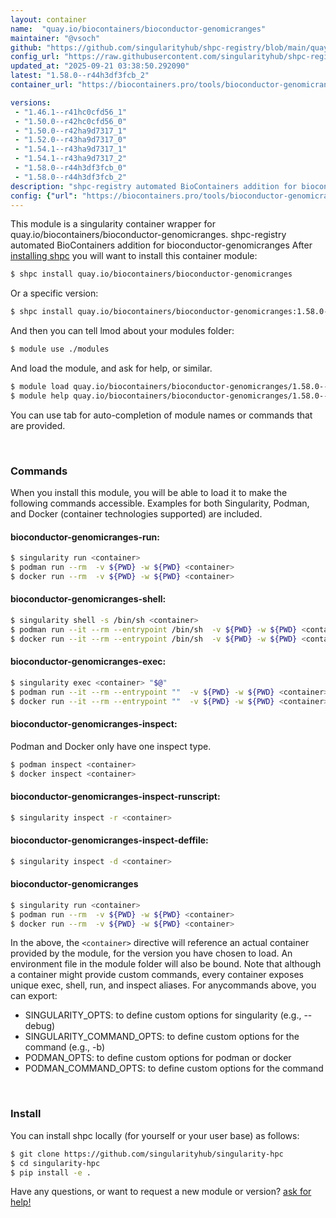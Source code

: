 ```yaml
---
layout: container
name:  "quay.io/biocontainers/bioconductor-genomicranges"
maintainer: "@vsoch"
github: "https://github.com/singularityhub/shpc-registry/blob/main/quay.io/biocontainers/bioconductor-genomicranges/container.yaml"
config_url: "https://raw.githubusercontent.com/singularityhub/shpc-registry/main/quay.io/biocontainers/bioconductor-genomicranges/container.yaml"
updated_at: "2025-09-21 03:38:50.292090"
latest: "1.58.0--r44h3df3fcb_2"
container_url: "https://biocontainers.pro/tools/bioconductor-genomicranges"

versions:
 - "1.46.1--r41hc0cfd56_1"
 - "1.50.0--r42hc0cfd56_0"
 - "1.50.0--r42ha9d7317_1"
 - "1.52.0--r43ha9d7317_0"
 - "1.54.1--r43ha9d7317_1"
 - "1.54.1--r43ha9d7317_2"
 - "1.58.0--r44h3df3fcb_0"
 - "1.58.0--r44h3df3fcb_2"
description: "shpc-registry automated BioContainers addition for bioconductor-genomicranges"
config: {"url": "https://biocontainers.pro/tools/bioconductor-genomicranges", "maintainer": "@vsoch", "description": "shpc-registry automated BioContainers addition for bioconductor-genomicranges", "latest": {"1.58.0--r44h3df3fcb_2": "sha256:54466b9cfcb0d37780333e568531d482d0b2f55582317b43dfbefbc4c18e6b02"}, "tags": {"1.46.1--r41hc0cfd56_1": "sha256:8d8da7fb85a221e37b90faacdc11ae7a8c8c01decc9d0d2c1cb05dbc1583cf08", "1.50.0--r42hc0cfd56_0": "sha256:93201e43ecc91803249436d1e67428700e8c280bfc528292653affe3f98f40a5", "1.50.0--r42ha9d7317_1": "sha256:dbc61a9e68ea04585ae718771f5f210be296aaf3a55c316ab5354dd51204f58a", "1.52.0--r43ha9d7317_0": "sha256:3ba59e5d54dbc9c848b4db7f7bcdc0d089edd7b23f28fe70faf0d982919b3334", "1.54.1--r43ha9d7317_1": "sha256:2652736eefedb22d00d8fe6efd9d4f1df91df781ee28b402e3a80419d034f1ee", "1.54.1--r43ha9d7317_2": "sha256:cfbf498833b942b298ecae541e871dbb4539e6af5b64f8a07269fdf9059e2e3e", "1.58.0--r44h3df3fcb_0": "sha256:5943801c9613758fd3711d6221ab6d4c8de92fe62d76e0c35666fe72d890d909", "1.58.0--r44h3df3fcb_2": "sha256:54466b9cfcb0d37780333e568531d482d0b2f55582317b43dfbefbc4c18e6b02"}, "docker": "quay.io/biocontainers/bioconductor-genomicranges"}
---
```


This module is a singularity container wrapper for quay.io/biocontainers/bioconductor-genomicranges.
shpc-registry automated BioContainers addition for bioconductor-genomicranges
After [installing shpc](#install) you will want to install this container module:


```bash
$ shpc install quay.io/biocontainers/bioconductor-genomicranges
```

Or a specific version:

```bash
$ shpc install quay.io/biocontainers/bioconductor-genomicranges:1.58.0--r44h3df3fcb_2
```

And then you can tell lmod about your modules folder:

```bash
$ module use ./modules
```

And load the module, and ask for help, or similar.

```bash
$ module load quay.io/biocontainers/bioconductor-genomicranges/1.58.0--r44h3df3fcb_2
$ module help quay.io/biocontainers/bioconductor-genomicranges/1.58.0--r44h3df3fcb_2
```

You can use tab for auto-completion of module names or commands that are provided.

<br>

### Commands

When you install this module, you will be able to load it to make the following commands accessible.
Examples for both Singularity, Podman, and Docker (container technologies supported) are included.

#### bioconductor-genomicranges-run:

```bash
$ singularity run <container>
$ podman run --rm  -v ${PWD} -w ${PWD} <container>
$ docker run --rm  -v ${PWD} -w ${PWD} <container>
```

#### bioconductor-genomicranges-shell:

```bash
$ singularity shell -s /bin/sh <container>
$ podman run --it --rm --entrypoint /bin/sh  -v ${PWD} -w ${PWD} <container>
$ docker run --it --rm --entrypoint /bin/sh  -v ${PWD} -w ${PWD} <container>
```

#### bioconductor-genomicranges-exec:

```bash
$ singularity exec <container> "$@"
$ podman run --it --rm --entrypoint ""  -v ${PWD} -w ${PWD} <container> "$@"
$ docker run --it --rm --entrypoint ""  -v ${PWD} -w ${PWD} <container> "$@"
```

#### bioconductor-genomicranges-inspect:

Podman and Docker only have one inspect type.

```bash
$ podman inspect <container>
$ docker inspect <container>
```

#### bioconductor-genomicranges-inspect-runscript:

```bash
$ singularity inspect -r <container>
```

#### bioconductor-genomicranges-inspect-deffile:

```bash
$ singularity inspect -d <container>
```



#### bioconductor-genomicranges

```bash
$ singularity run <container>
$ podman run --rm  -v ${PWD} -w ${PWD} <container>
$ docker run --rm  -v ${PWD} -w ${PWD} <container>
```


In the above, the `<container>` directive will reference an actual container provided
by the module, for the version you have chosen to load. An environment file in the
module folder will also be bound. Note that although a container
might provide custom commands, every container exposes unique exec, shell, run, and
inspect aliases. For anycommands above, you can export:

 - SINGULARITY_OPTS: to define custom options for singularity (e.g., --debug)
 - SINGULARITY_COMMAND_OPTS: to define custom options for the command (e.g., -b)
 - PODMAN_OPTS: to define custom options for podman or docker
 - PODMAN_COMMAND_OPTS: to define custom options for the command

<br>

### Install

You can install shpc locally (for yourself or your user base) as follows:

```bash
$ git clone https://github.com/singularityhub/singularity-hpc
$ cd singularity-hpc
$ pip install -e .
```

Have any questions, or want to request a new module or version? [ask for help!](https://github.com/singularityhub/singularity-hpc/issues)